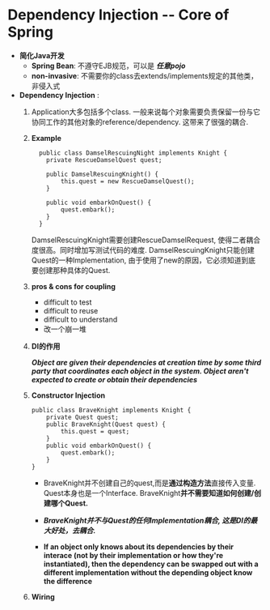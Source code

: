# Dependency Injection -- Core of Spring
* **简化Java开发**
	* **Spring Bean**: 不遵守EJB规范，可以是 _**任意pojo**_
	* **non-invasive**: 不需要你的class去extends/implements规定的其他类，非侵入式
* **Dependency Injection** :
	1. Application大多包括多个class. 一般来说每个对象需要负责保留一份与它协同工作的其他对象的reference/dependency. 这带来了很强的耦合. 
	2. **Example**
		```
		  public class DamselRescuingNight implements Knight {
			private RescueDamselQuest quest;

			public DamselRescuingKnight() {
				this.quest = new RescueDamselQuest();
			}

			public void embarkOnQuest() {
				quest.embark();
			}
		  }
  		```
		DamselRescuingKnight需要创建RescueDamselRequest, 使得二者耦合度很高。同时增加写测试代码的难度.
		DamselRescuingKnight只能创建Quest的一种Implementation, 由于使用了new的原因，它必须知道到底要创建那种具体的Quest.
	3. **pros & cons for coupling**
  		* difficult to test
		* difficult to reuse
		* difficult to understand
		* 改一个崩一堆
	4. **DI的作用**
	
		_**Object are given their dependencies at creation time by some third party that coordinates each object in the system. Object aren't expected to create or obtain their dependencies**_
	5. **Constructor Injection**
		```
		public class BraveKnight implements Knight {
			private Quest quest;
			public BraveKnight(Quest quest) {
				this.quest = quest;
			}
			public void embarkOnQuest() {
				quest.embark();
			}
		}
		```
		* BraveKnight并不创建自己的quest,而是**通过构造方法**直接传入变量. Quest本身也是一个Interface. BraveKnight**并不需要知道如何创建/创建哪个Quest.**
		
		* _**BraveKnight并不与Quest的任何Implementation耦合, 这是DI的最大好处，去耦合.**_
		* **If an object only knows about its dependencies by their interace (not by their implementation or how they're instantiated), then the dependency can be swapped out with a different implementation without the depending object know the difference**
	6. **Wiring**
		


